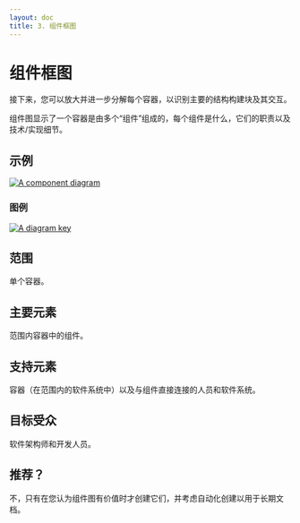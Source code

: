 ```yaml
---
layout: doc
title: 3. 组件框图
---
```


# 组件框图

接下来，您可以放大并进一步分解每个容器，以识别主要的结构构建块及其交互。

组件图显示了一个容器是由多个“组件”组成的，每个组件是什么，它们的职责以及技术/实现细节。

## 示例

[![A component diagram](https://static.structurizr.com/workspace/36141/diagrams/Components.png)](https://static.structurizr.com/workspace/36141/diagrams/Components.png)

### 图例

[![A diagram key](https://static.structurizr.com/workspace/36141/diagrams/Components-key.png)](https://static.structurizr.com/workspace/36141/diagrams/Components-key.png)

## 范围

单个容器。

## 主要元素

范围内容器中的组件。

## 支持元素

容器（在范围内的软件系统中）以及与组件直接连接的人员和软件系统。

## 目标受众

软件架构师和开发人员。

## 推荐？

不，只有在您认为组件图有价值时才创建它们，并考虑自动化创建以用于长期文档。